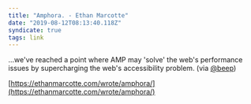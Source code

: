 ```yaml
---
title: "Amphora. - Ethan Marcotte"
date: "2019-08-12T08:13:40.118Z"
syndicate: true
tags: link
---
```


...we've reached a point where AMP may 'solve' the web's performance issues by supercharging the web's accessibility problem. (via [@beep](https://twitter.com/beep))

[https://ethanmarcotte.com/wrote/amphora/](https://ethanmarcotte.com/wrote/amphora/)